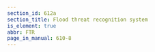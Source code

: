 ```yaml
---
section_id: 612a
section_title: Flood threat recognition system
is_element: true
abbr: FTR
page_in_manual: 610-8
---
```

